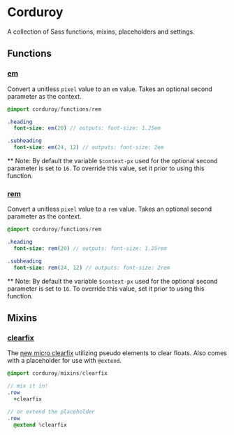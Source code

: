 # Corduroy
A collection of Sass functions, mixins, placeholders and settings.


## Functions

### [em](functions/_em.sass)
Convert a unitless `pixel` value to an `em` value. Takes an optional second
parameter as the context. 

```sass
@import corduroy/functions/rem

.heading
  font-size: em(20) // outputs: font-size: 1.25em

.subheading
  font-size: em(24, 12) // outputs: font-size: 2em
```

** Note: By default the variable `$context-px` used for the optional
second parameter is set to `16`. To override this value, set it prior to
using this function.

### [rem](functions/_rem.sass)
Convert a unitless `pixel` value to a `rem` value. Takes an optional second
parameter as the context. 

```sass
@import corduroy/functions/rem

.heading
  font-size: rem(20) // outputs: font-size: 1.25rem

.subheading
  font-size: rem(24, 12) // outputs: font-size: 2rem
```

** Note: By default the variable `$context-px` used for the optional
second parameter is set to `16`. To override this value, set it prior to
using this function.


## Mixins

### [clearfix](mixins/_clearfix.sass)
The [new micro clearfix](http://www.css-101.org/articles/clearfix/latest-new-clearfix-so-far.php)
utilizing pseudo elements to clear floats. Also comes with a placeholder
for use with `@extend`.

```sass
@import corduroy/mixins/clearfix

// mix it in!
.row
  +clearfix

// or extend the placeholder
.row
  @extend %clearfix
```


